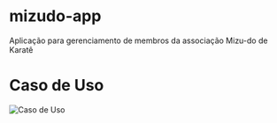 # mizudo-app
Aplicação para gerenciamento de membros da associação Mizu-do de Karatê

# Caso de Uso

![Caso de Uso](https://www.plantuml.com/plantuml/proxy?cache=no&src=https://github.com/arrudalabs/mizudo-app/raw/main/usecases.puml)
